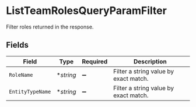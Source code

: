 # ListTeamRolesQueryParamFilter

Filter roles returned in the response.


## Fields

| Field                                 | Type                                  | Required                              | Description                           |
| ------------------------------------- | ------------------------------------- | ------------------------------------- | ------------------------------------- |
| `RoleName`                            | **string*                             | :heavy_minus_sign:                    | Filter a string value by exact match. |
| `EntityTypeName`                      | **string*                             | :heavy_minus_sign:                    | Filter a string value by exact match. |